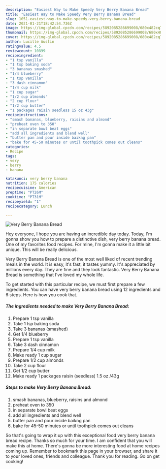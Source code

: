 ```yaml
---
description: "Easiest Way to Make Speedy Very Berry Banana Bread"
title: "Easiest Way to Make Speedy Very Berry Banana Bread"
slug: 1051-easiest-way-to-make-speedy-very-berry-banana-bread
date: 2021-01-21T18:42:54.736Z
image: https://img-global.cpcdn.com/recipes/5892085286699008/680x482cq70/very-berry-banana-bread-recipe-main-photo.jpg
thumbnail: https://img-global.cpcdn.com/recipes/5892085286699008/680x482cq70/very-berry-banana-bread-recipe-main-photo.jpg
cover: https://img-global.cpcdn.com/recipes/5892085286699008/680x482cq70/very-berry-banana-bread-recipe-main-photo.jpg
author: Lucille Austin
ratingvalue: 4.5
reviewcount: 10899
recipeingredient:
- "1 tsp vanilla"
- "1 tsp baking soda"
- "3 bananas smashed"
- "1/4 blueberry"
- "1 tsp vanilla"
- "3 dash cinnamon"
- "1/4 cup milk"
- "1 cup sugar"
- "1/2 cup almonds"
- "2 cup flour"
- "1/2 cup butter"
- "1 packages raisin seedless 15 oz 43g"
recipeinstructions:
- "smash bananas, blueberry, raisins and almond"
- "preheat oven to 350"
- "in separate bowl beat eggs"
- "add all ingredients and blend well"
- "butter pan and pour inside baikng pan"
- "bake for 45-50 minutes or until toothpick comes out cleans"
categories:
- Recipe
tags:
- very
- berry
- banana

katakunci: very berry banana 
nutrition: 175 calories
recipecuisine: American
preptime: "PT26M"
cooktime: "PT31M"
recipeyield: "1"
recipecategory: Lunch

---
```



![Very Berry Banana Bread](https://img-global.cpcdn.com/recipes/5892085286699008/680x482cq70/very-berry-banana-bread-recipe-main-photo.jpg)

Hey everyone, I hope you are having an incredible day today. Today, I'm gonna show you how to prepare a distinctive dish, very berry banana bread. One of my favorites food recipes. For mine, I'm gonna make it a little bit unique. This will be really delicious.



Very Berry Banana Bread is one of the most well liked of recent trending meals in the world. It is easy, it's fast, it tastes yummy. It's appreciated by millions every day. They are fine and they look fantastic. Very Berry Banana Bread is something that I've loved my whole life.


To get started with this particular recipe, we must first prepare a few ingredients. You can have very berry banana bread using 12 ingredients and 6 steps. Here is how you cook that.

<!--inarticleads1-->

##### The ingredients needed to make Very Berry Banana Bread:

1. Prepare 1 tsp vanilla
1. Take 1 tsp baking soda
1. Take 3 bananas (smashed)
1. Get 1/4 blueberry
1. Prepare 1 tsp vanilla
1. Take 3 dash cinnamon
1. Prepare 1/4 cup milk
1. Make ready 1 cup sugar
1. Prepare 1/2 cup almonds
1. Take 2 cup flour
1. Get 1/2 cup butter
1. Make ready 1 packages raisin (seedless) 1.5 oz /43g




<!--inarticleads2-->

##### Steps to make Very Berry Banana Bread:

1. smash bananas, blueberry, raisins and almond
1. preheat oven to 350
1. in separate bowl beat eggs
1. add all ingredients and blend well
1. butter pan and pour inside baikng pan
1. bake for 45-50 minutes or until toothpick comes out cleans




So that's going to wrap it up with this exceptional food very berry banana bread recipe. Thanks so much for your time. I am confident that you will make this at home. There's gonna be more interesting food at home recipes coming up. Remember to bookmark this page in your browser, and share it to your loved ones, friends and colleague. Thank you for reading. Go on get cooking!
